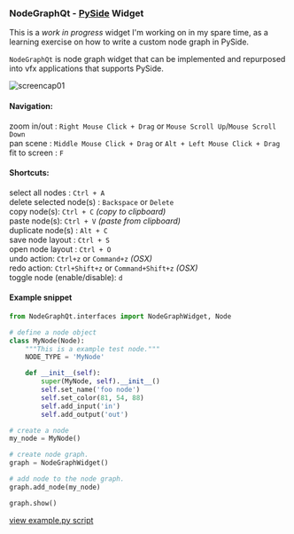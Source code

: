 ### NodeGraphQt - [PySide](http://pyside.github.io/docs/pyside/) Widget

This is a *work in progress* widget I'm working on in my spare time, as
a learning exercise on how to write a custom node graph in PySide.

`NodeGraphQt` is node graph widget that can be implemented and repurposed into vfx applications that supports PySide.

![screencap01](https://raw.githubusercontent.com/jchanvfx/bpNodeGraph/master/screenshot.png)


#### Navigation:
zoom in/out : `Right Mouse Click + Drag` or `Mouse Scroll Up`/`Mouse Scroll Down`<br/>
pan scene : `Middle Mouse Click + Drag` or `Alt + Left Mouse Click + Drag`<br/>
fit to screen : `F`

#### Shortcuts:
select all nodes : `Ctrl + A`<br/>
delete selected node(s) : `Backspace` or `Delete`<br/>
copy node(s): `Ctrl + C` _(copy to clipboard)_<br/>
paste node(s): `Ctrl + V` _(paste from clipboard)_<br/>
duplicate node(s) : `Alt + C`<br/>
save node layout : `Ctrl + S`<br/>
open node layout : `Ctrl + O` <br/>
undo action: `Ctrl+z` or `Command+z` _(OSX)_ <br/>
redo action: `Ctrl+Shift+z` or `Command+Shift+z` _(OSX)_ <br/>
toggle node (enable/disable): `d`

#### Example snippet
```python
from NodeGraphQt.interfaces import NodeGraphWidget, Node

# define a node object
class MyNode(Node):
    """This is a example test node."""
    NODE_TYPE = 'MyNode'

    def __init__(self):
        super(MyNode, self).__init__()
        self.set_name('foo node')
        self.set_color(81, 54, 88)
        self.add_input('in')
        self.add_output('out')

# create a node
my_node = MyNode()

# create node graph.
graph = NodeGraphWidget()

# add node to the node graph.
graph.add_node(my_node)

graph.show()
```

[view example.py script](https://github.com/jchanvfx/bpNodeGraph/blob/master/example.py)
